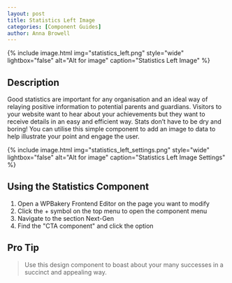 ```yaml
---
layout: post
title: Statistics Left Image
categories: [Component Guides]
author: Anna Browell
---
```

{% include image.html img="statistics_left.png" style="wide" lightbox="false" alt="Alt for image" caption="Statistics Left Image" %}


## Description

Good statistics are important for any organisation and an ideal way of relaying positive information to potential parents and guardians. Visitors to your website want to hear about your achievements but they want to receive details in an easy and efficient way. Stats don’t have to be dry and boring! You can utilise this simple component to add an image to data to help illustrate your point and engage the user.

{% include image.html img="statistics_left_settings.png" style="wide" lightbox="false" alt="Alt for image" caption="Statistics Left Image Settings" %}


## Using the Statistics Component


1. Open a WPBakery Frontend Editor on the page you want to modify
2. Click the + symbol on the top menu to open the component menu
3. Navigate to the section Next-Gen
4. Find the "CTA component" and click the option


## Pro Tip
> Use this design component to boast about your many successes in a succinct and appealing way.

